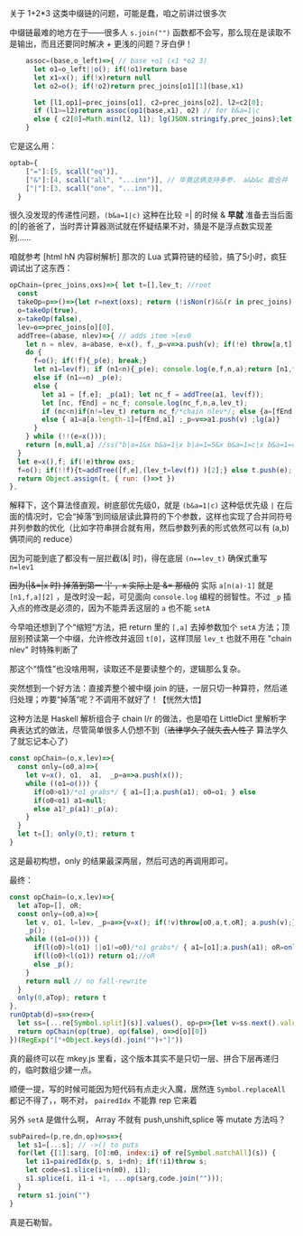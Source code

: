 关于 1+2*3 这类中缀链的问题，可能是蠢，咱之前讲过很多次

中缀链最难的地方在于——很多人 `s.join("")` 函数都不会写，那么现在是读取不是输出，而且还要同时解决 + 更浅的问题？牙白伊！


```js
    assoc=(base,o_left)=>{ // base +o1 (x1 *o2 3)
      let o1=o_left||o(); if(!o1)return base
      let x1=x(); if(!x)return null
      let o2=o(); if(!o2)return prec_joins[o1][1](base,x1)

      let [l1,op1]=prec_joins[o1], c2=prec_joins[o2], l2=c2[0];
      if (l1>=l2)return assoc(op1(base,x1), o2) // for b&a=1|c
      else { c2[0]=Math.min(l2, l1); lg(JSON.stringify,prec_joins);let r=assoc(x1,o2); r=!r?r: op1(base, r); c2[0]=l2; return r} // +* less means assocR
    }
```

它是这么用：

```js
optab={
    ["="]:[5, scall("eq")],
    ["&"]:[4, scall("all", "...inn")], // 毕竟这俩支持多参， a&b&c 能合并
    ["|"]:[3, scall("one", "...inn")],
  }
```

很久没发现的传递性问题，`(b&a=1|c)` 这种在比较 =| 的时候 & __早就__ 准备去当后面的|的爸爸了，当时弄计算器测试就在怀疑结果不对，猜是不是浮点数实现差别……

咱就参考 [html hN 内容树解析] 那次的 Lua 式算符链的经验，搞了5小时，疯狂调试出了这东西：

```js
opChain=(prec_joins,oxs)=>{ let t=[],lev_t; //root
  const
  takeOp=p=>()=>{let r=next(oxs); return (!isNon(r)&&(r in prec_joins) == p)?r:null },
  o=takeOp(true),
  x=takeOp(false),
  lev=o=>prec_joins[o][0],
  addTree=(abase, nlev)=>{ // adds item >lev0
    let n = nlev, a=abase, e=x(), f,_p=v=>a.push(v); if(!e) throw[a,t];
    do {
      f=o(); if(!f){_p(e); break;}
      let n1=lev(f); if (n1<n){_p(e); console.log(e,f,n,a);return [n1,f,a];}
      else if (n1==n) _p(e);
      else {
        let a1 = [f,e]; _p(a1); let nc_f = addTree(a1, lev(f));
        let [nc, fEnd] = nc_f; console.log(nc_f,n,a,lev_t);
        if (nc<n)if(n!=lev_t) return nc_f/*chain nlev*/; else {a=[fEnd,a];n=lev(fEnd);}
        else { a1=a[a.length-1]=[fEnd,a1] ;_p=v=>a1.push(v) ;lg(a)}
      }
    } while (!!(e=x()));
    return [n,null,a] //ss("b|a=1&x b&a=1|x b|a=1=5&x b&a=1=c|x b&a=1=c|x|d b&a=1=c|x&c")
  }
  let e=x(),f; if(!e)throw oxs;
  f=o(); if(!!f){t=addTree([f,e],(lev_t=lev(f)) )[2];} else t.push(e);
  return Object.assign(t, { run: ()=>t })
},
```

解释下，这个算法怪直观，树底部优先级0，就是 `(b&a=1|c)` 这种低优先级 `|` 在后面的情况时，它会“掉落”到同级层读此算符的下个参数，这样也实现了合并同符号并列参数的优化（比如字符串拼合就有用，然后参数列表的形式依然可以有 (a,b) 俩项间的 reduce）

因为可能到底了都没有一层拦截(&| 时)，得在底层 `(n==lev_t)` 确保式重写 `n=lev1`

~~因为(|&=|x 时) 掉落到第一 '|' ，x 实际上是 &= 那级的~~ 实际 `a[n(a)-1]` 就是 `[n1,f,a][2]` ，是改时没一起，可见面向 `console.log` 编程的弱智性。不过 `_p` 插入点的修改是必须的，因为不能弄丢这层的 `a` 也不能 `setA`

今早咱还想到了个“缩短”方法，把 return 里的 `[,a]` 去掉参数加个 `setA` 方法；顶层别预读第一个中缀，允许修改并返回 `t[0]`，这样顶层 `lev_t` 也就不用在 "chain nlev" 时特殊判断了

那这个“惰性”也没啥用啊，读取还不是要读整个的，逻辑那么复杂。

突然想到一个好方法：直接弄整个被中缀 join 的链，一层只切一种算符，然后递归处理；咋要“掉落”呢？不调用不就好了！【恍然大悟】

这种方法是 Haskell 解析组合子 chain l/r 的做法，也是咱在 LittleDict 里解析字典表达式的做法，尽管简单很多人仍想不到（~~法律学久了就失去人性了~~ 算法学久了就忘记本心了）

```js
const opChain=(o,x,lev)=>{
  const only=(o0,a)=>{
    let v=x(), o1,  a1,  _p=a=>a.push(x());
    while ((o1=o())) {
      if(o0>o1)/*o1 grabs*/ { a1=[];a.push(a1); o0=o1; } else
      if(o0<o1) a1=null;
      else a1?_p(a1):_p(a);
    }
  }
  let t=[]; only(0,t); return t
}
```

这是最初构想，only 的结果最深两层，然后可选的再调用即可。

最终：

```js
const opChain=(o,x,lev)=>{
  let aTop=[], oR;
  const only=(o0,a)=>{
    let v, o1, l=lev, _p=a=>{v=x(); if(!v)throw[o0,a,t,oR]; a.push(v);}
    _p();
    while ((o1=o())) {
      if(l(o0)>l(o1) ||o1!=o0)/*o1 grabs*/ { a1=[o1];a.push(a1); oR=only(o1,a1); if(oR)a=[oR,a]; _p(); } else
      if(l(o0)<l(o1)) return o1;//oR
      else _p();
    }
    return null // no fall-rewrite
  }
  only(0,aTop); return t
},
runOptab(d)=s=>(re=>{
  let ss=[...re[Symbol.split](s)].values(), op=p=>{let v=ss.next().value; return (v in d)==p; }
  return opChain(op(true), op(false), o=>d[o][0])
})(RegExp("["+Object.keys(d).join("")+"]"))
```

真的最终可以在 mkey.js 里看，这个版本其实不是只切一层、拼合下层再递归的，临时数组少建一点。

顺便一提，写的时候可能因为短代码有点走火入魔，居然连 `Symbol.replaceAll` 都记不得了，，啊不对， `pairedIdx` 不能靠 rep 它来着

另外 `setA` 是做什么啊， Array 不就有 push,unshift,splice 等 mutate 方法吗？

```js
subPaired=(p,re,dn,op)=>s=>{
  let s1=[...s]; // ->() to puts
  for(let {[1]:sarg, [0]:m0, index:i} of re[Symbol.matchAll](s)) {
    let i1=pairedIdx(p, s, i+dn); if(!i1)throw s;
    let code=s1.slice(i+n(m0), i1);
    s1.splice(i, i1-i +1, ...op(sarg,code.join("")));
  }
  return s1.join("")
}
```
真是石勒智。
